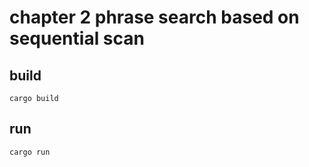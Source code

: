 # chapter 2 phrase search based on sequential scan

## build

```shell
cargo build
```

## run

```shell
cargo run
```
